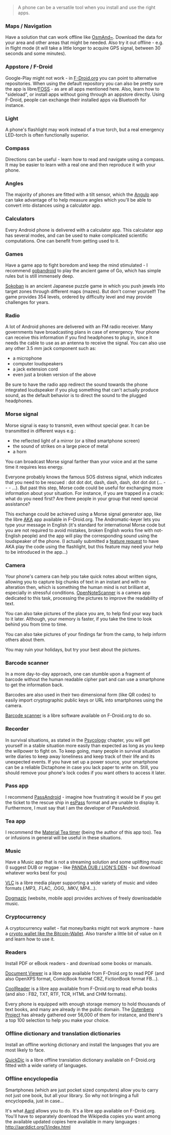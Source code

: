 > A phone can be a versatile tool when you install and use the right apps. 

### Maps / Navigation

Have a solution that can work offline like [OsmAnd~](http://osmand.net). Download the data for your area and other areas that might be needed. Also try it out offline - e.g. in flight mode (it will take a little longer to acquire GPS signal, between 30 seconds and some minutes). 

### Appstore / F-Droid

Google-Play might not work - in [F-Droid.org](http://fdroid.org) you can point to alternative repositories. When using the default repository you can also be pretty sure the app is libre/[FOSS](https://en.wikipedia.org/wiki/Free_and_open-source_software) - as are all apps mentioned here.  Also, learn how to "sideload", or install apps without going through an appstore directly. Using F-Droid, people can exchange their installed apps via Bluetooth for instance.

### Light 

A phone's flashlight may work instead of a true torch, but a real emergency LED-torch is often functionally superior.

### Compass

Directions can be useful - learn how to read and navigate using a compass. It may be easier to learn with a real one and then reproduce it with your phone.

### Angles

The majority of phones are fitted with a tilt sensor, which the [Angulo](https://f-droid.org/repository/browse/?fdfilter=angulo&fdid=eu.domob.angulo) app can take advantage of to help measure angles which you'll be able to convert into distances using a calculator app.

### Calculators

Every Android phone is delivered with a calculator app. This calculator app has several modes, and can be used to make complicated scientific computations. One can benefit from getting used to it.

### Games

Have a game app to fight boredom and keep the mind stimulated - I recommend [gobandroid](https://github.com/ligi/gobandroid) to play the ancient game of Go, which has simple rules but is still immensely deep.

[Sokoban](https://f-droid.org/repository/browse/?fdfilter=sokoban&fdid=com.mobilepearls.sokoban) is an ancient Japanese puzzle game in which you push jewels into target zones through different maps (mazes). But don't corner yourself! The game provides 354 levels, ordered by difficulty level and may provide challenges for years.

### Radio

A lot of Android phones are delivered with an FM radio receiver. Many governments have broadcasting plans in case of emergency. Your phone can receive this information if you find headphones to plug in, since it needs the cable to use as an antenna to receive the signal. You can also use any other 3.5 mm jack component such as:
* a microphone
* computer loudspeakers
* a jack extension cord
* even just a broken version of the above

Be sure to have the radio app redirect the sound towards the phone integrated loudspeaker if you plug something that can't actually produce sound, as the default behavior is to direct the sound to the plugged headphones.

### Morse signal

Morse signal is easy to transmit, even without special gear. It can be transmitted in different ways e.g.:
* the reflected light of a mirror (or a tilted smartphone screen)
* the sound of strikes on a large piece of metal
* a horn

You can broadcast Morse signal farther than your voice and at the same time it requires less energy.

Everyone probably knows the famous SOS distress signal, which indicates that you need to be rescued : dot dot dot, dash, dash, dash, dot dot dot (... - - - ...). But past this step, Morse code could be useful for exchanging more information about your situation. For instance, if you are trapped in a crack: what do you need first? Are there people in your group that need special assistance?

This exchange could be achieved using a Morse signal generator app, like the libre [AKA](https://f-droid.org/repository/browse/?fdfilter=AKA&fdid=com.templaro.opsiz.aka) app available in F-Droid.org. The Andromatic-keyer lets you type your message in English (it's standard for international Morse code but you are not required to avoid mistakes, broken English works fine with not-English people) and the app will play the corresponding sound using the loudspeaker of the phone. (I actually submitted a [feature request](https://github.com/sussman/androidomatic-keyer/issues/31) to have AKA play the code using the flashlight, but this feature may need your help to be introduced in the app…)

### Camera

Your phone's camera can help you take quick notes about written signs, allowing you to capture big chunks of text in an instant and with no alteration then, which is something the human mind is not brilliant at, especially in stressful conditions. [OpenNoteScanner](https://github.com/ctodobom/OpenNoteScanner) is a camera app dedicated to this task, processing the pictures to improve the readability of text.

You can also take pictures of the place you are, to help find your way back to it later. Although, your memory is faster, if you take the time to look behind you from time to time.

You can also take pictures of your findings far from the camp, to help inform others about them.

You may ruin your holidays, but try your best about the pictures.

### Barcode scanner

In a more day-to-day approach, one can stumble upon a fragment of barcode without the human readable cipher part and can use a smartphone to get the information back.

Barcodes are also used in their two dimensional form (like QR codes) to easily import cryptographic public keys or URL into smartphones using the camera.

[Barcode scanner](https://f-droid.org/repository/browse/?fdfilter=barcode+scanner&fdid=com.google.zxing.client.android) is a libre software available on F-Droid.org to do so.

### Recorder

In survival situations, as stated in the [Psycology](Psychology) chapter, you will get yourself in a stable situation more easily than expected as long as you keep the willpower to fight on. To keep going, many people in survival situation write diaries to keep away loneliness and keep track of their life and its unexpected events. If you have set up a power source, your smartphone can be a reliable Dictaphone in case you lack paper to write on. Still, you should remove your phone's lock codes if you want others to access it later.

### Pass app

I recommend [PassAndroid](https://github.com/ligi/PassAndroid) - imagine how frustrating it would be if you get the ticket to the rescue ship in [esPass](http://espass.it) format and are unable to display it. Furthermore, I must say that I am the developer of PassAndroid.

### Tea app

I recommend the [Material Tea timer](https://github.com/ligi/MaterialTeaTimer) (being the author of this app too). Tea or infusions in general will be useful in these situations.

### Music

Have a Music app that is not a streaming solution and some uplifting music (I suggest DUB or reggae - like [PANDA DUB / LION'S DEN](PandaDubLionsDen) - but download whatever works best for you)

[VLC](https://www.videolan.org/vlc/download-android.html) is a libre media player supporting a wide variety of music and video formats (.MP3, .FLAC, .OGG, .MKV, MP4…).

[Dogmazic](http://www.dogmazic.net/?lang=en) (website, mobile app) provides archives of freely downloadable music.

### Cryptocurrency 

 A cryptocurrency wallet - fiat money/banks might not work anymore - have a [crypto wallet  like the Bitcoin-Wallet](https://github.com/bitcoin-wallet/bitcoin-wallet). Also transfer a little bit of value on it and learn how to use it.

### Readers

Install PDF or eBook readers - and download some books or manuals.

[Document Viewer](https://f-droid.org/repository/browse/?fdfilter=document+viewer&fdid=org.sufficientlysecure.viewer) is a libre app available from F-Droid.org to read PDF (and also OpenXPS format, ComicBook format CBZ, FictionBook format FB…).

[CoolReader](https://f-droid.org/repository/browse/?fdfilter=coolreader&fdid=org.coolreader) is a libre app available from F-Droid.org to read ePub books (and also : FB2, TXT, RTF, TCR, HTML and CHM formats).

Every phone is equipped with enough storage memory to hold thousands of text books, and many are already in the public domain. The [Gutenberg Project](https://www.gutenberg.org/) has already gathered over 56,000 of them for instance, and there's a top 100 selection to help you make your choice.

### Offline dictionary and translation dictionaries

Install an offline working dictionary and install the languages that you are most likely to face.

[QuickDic](https://f-droid.org/repository/browse/?fdfilter=quickdic&fdid=de.reimardoeffinger.quickdic) is a libre offline translation dictionary available on F-Droid.org fitted with a wide variety of languages.

### Offline encyclopedia

Smartphones (which are just pocket sized computers) allow you to carry not just one book, but all your library. So why not bringing a full encyclopedia, just in case…

It's what [Aard](https://f-droid.org/repository/browse/?fdfilter=Aard&fdid=aarddict.android) allows you to do. It's a libre app available on F-Droid.org. You'll have to separately download the Wikipedia copies you want among the available updated copies here available in many languages : http://aarddict.org/1/index.html